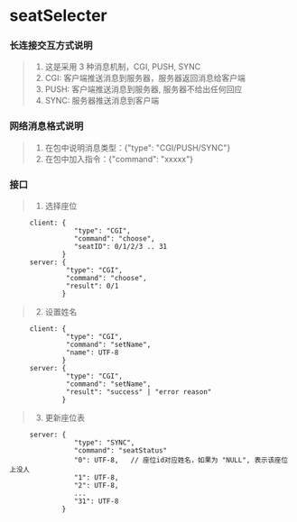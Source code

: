 # seatSelecter


### 长连接交互方式说明

> 1. 这是采用 3 种消息机制，CGI, PUSH, SYNC
> 2. CGI: 客户端推送消息到服务器，服务器返回消息给客户端
> 3. PUSH: 客户端推送消息到服务器, 服务器不给出任何回应
> 4. SYNC: 服务器推送消息到客户端

### 网络消息格式说明

> 1. 在包中说明消息类型：{"type": "CGI/PUSH/SYNC"}
> 2. 在包中加入指令：{"command": "xxxxx"}

### 接口
> 1. 选择座位
```
     client: {
                "type": "CGI", 
                "command": "choose",
                "seatID": 0/1/2/3 .. 31
             }
     server: {
              "type": "CGI",
              "command": "choose",
              "result": 0/1
             }
```
> 2. 设置姓名
```
     client: {
              "type": "CGI",
              "command": "setName",
              "name": UTF-8
             }
     server: {
              "type": "CGI",
              "command": "setName",
              "result": "success" | "error reason"
             }
```
> 3. 更新座位表
```
     server: {
                "type": "SYNC",
                "command": "seatStatus"
                "0": UTF-8,   // 座位id对应姓名，如果为 "NULL", 表示该座位上没人
                "1": UTF-8,
                "2": UTF-8,
                ...
                "31": UTF-8
             }
```